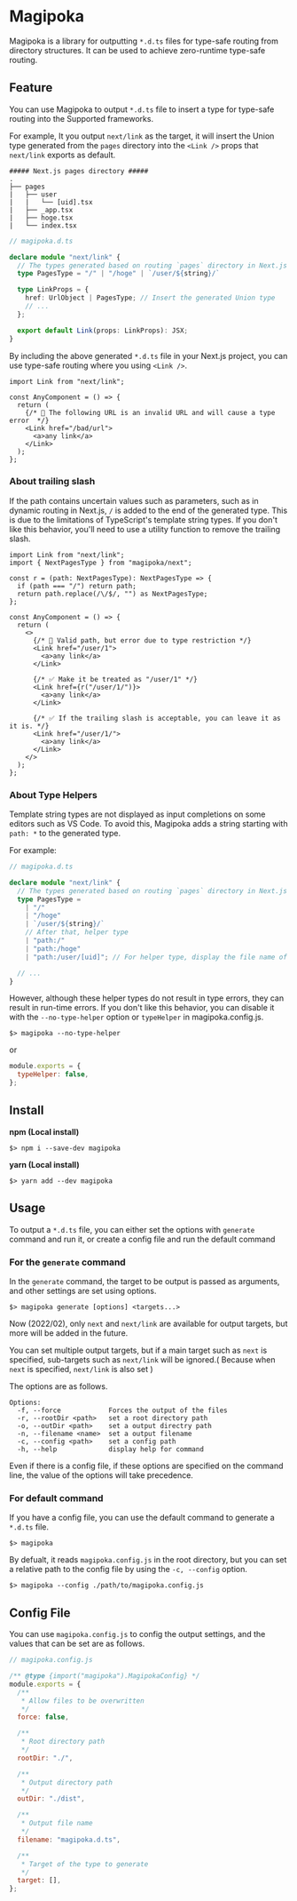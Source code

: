 # Magipoka

Magipoka is a library for outputting `*.d.ts` files for type-safe routing from directory structures. It can be used to achieve zero-runtime type-safe routing.

## Feature

You can use Magipoka to output `*.d.ts` file to insert a type for type-safe routing into the Supported frameworks.

For example, It you output `next/link` as the target, it will insert the Union type generated from the `pages` directory into the `<Link />` props that `next/link` exports as default.

```
##### Next.js pages directory #####
.
├── pages
|   ├── user
|   |   └── [uid].tsx
|   ├── _app.tsx
|   ├── hoge.tsx
|   └── index.tsx
```

```ts
// magipoka.d.ts

declare module "next/link" {
  // The types generated based on routing `pages` directory in Next.js
  type PagesType = "/" | "/hoge" | `/user/${string}/`

  type LinkProps = {
    href: UrlObject | PagesType; // Insert the generated Union type
    // ...
  };

  export default Link(props: LinkProps): JSX;
}
```

By including the above generated `*.d.ts` file in your Next.js project, you can use type-safe routing where you using `<Link />`.

```tsx
import Link from "next/link";

const AnyComponent = () => {
  return (
    {/* 🛑 The following URL is an invalid URL and will cause a type error  */}
    <Link href="/bad/url">
      <a>any link</a>
    </Link>
  );
};
```

### About trailing slash

If the path contains uncertain values such as parameters, such as in dynamic routing in Next.js, `/` is added to the end of the generated type. This is due to the limitations of TypeScript's template string types. If you don't like this behavior, you'll need to use a utility function to remove the trailing slash.

```tsx
import Link from "next/link";
import { NextPagesType } from "magipoka/next";

const r = (path: NextPagesType): NextPagesType => {
  if (path === "/") return path;
  return path.replace(/\/$/, "") as NextPagesType;
};

const AnyComponent = () => {
  return (
    <>
      {/* 🛑 Valid path, but error due to type restriction */}
      <Link href="/user/1">
        <a>any link</a>
      </Link>

      {/* ✅ Make it be treated as "/user/1" */}
      <Link href={r("/user/1/")}>
        <a>any link</a>
      </Link>

      {/* ✅ If the trailing slash is acceptable, you can leave it as it is. */}
      <Link href="/user/1/">
        <a>any link</a>
      </Link>
    </>
  );
};
```

### About Type Helpers

Template string types are not displayed as input completions on some editors such as VS Code. To avoid this, Magipoka adds a string starting with `path: *` to the generated type.

For example:

```ts
// magipoka.d.ts

declare module "next/link" {
  // The types generated based on routing `pages` directory in Next.js
  type PagesType =
    | "/"
    | "/hoge"
    | `/user/${string}/`
    // After that, helper type
    | "path:/"
    | "path:/hoge"
    | "path:/user/[uid]"; // For helper type, display the file name of the generator

  // ...
}
```

However, although these helper types do not result in type errors, they can result in run-time errors.
If you don't like this behavior, you can disable it with the `--no-type-helper` option or `typeHelper` in magipoka.config.js.

```shell
$> magipoka --no-type-helper
```

or

```js
module.exports = {
  typeHelper: false,
};
```

## Install

**npm (Local install)**

```shell
$> npm i --save-dev magipoka
```

**yarn (Local install)**

```shell
$> yarn add --dev magipoka
```

## Usage

To output a `*.d.ts` file, you can either set the options with `generate` command and run it, or create a config file and run the default command

### For the `generate` command

In the `generate` command, the target to be output is passed as arguments, and other settings are set using options.

```shell
$> magipoka generate [options] <targets...>
```

Now (2022/02), only `next` and `next/link` are available for output targets, but more will be added in the future.

You can set multiple output targets, but if a main target such as `next` is specified, sub-targets such as `next/link` will be ignored.( Because when `next` is specified, `next/link` is also set )

The options are as follows.

```
Options:
  -f, --force            Forces the output of the files
  -r, --rootDir <path>   set a root directory path
  -o, --outDir <path>    set a output directry path
  -n, --filename <name>  set a output filename
  -c, --config <path>    set a config path
  -h, --help             display help for command
```

Even if there is a config file, if these options are specified on the command line, the value of the options will take precedence.

### For default command

If you have a config file, you can use the default command to generate a `*.d.ts` file.

```shell
$> magipoka
```

By defualt, it reads `magipoka.config.js` in the root directory, but you can set a relative path to the config file by using the `-c, --config` option.

```shell
$> magipoka --config ./path/to/magipoka.config.js
```

## Config File

You can use `magipoka.config.js` to config the output settings, and the values that can be set are as follows.

```js
// magipoka.config.js

/** @type {import("magipoka").MagipokaConfig} */
module.exports = {
  /**
   * Allow files to be overwritten
   */
  force: false,

  /**
   * Root directory path
   */
  rootDir: "./",

  /**
   * Output directory path
   */
  outDir: "./dist",

  /**
   * Output file name
   */
  filename: "magipoka.d.ts",

  /**
   * Target of the type to generate
   */
  target: [],
};
```
